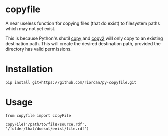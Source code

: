 copyfile
===========
A near useless function for copying files (that do exist) to filesystem paths
which may not yet exist.

This is because Python's shutil
[copy](https://docs.python.org/2/library/shutil.html#shutil.copy) and
[copy2](https://docs.python.org/2/library/shutil.html#shutil.copy2) will only
copy to an existing destination path. This will create the desired destination
path, provided the directory has valid permissions.

# Installation
`pip install git+https://github.com/riordan/py-copyfile.git`

# Usage
```
from copyfile import copyFile

copyFile('/path/to/file/source.rdf', '/folder/that/doesnt/exist/file.rdf')
```
